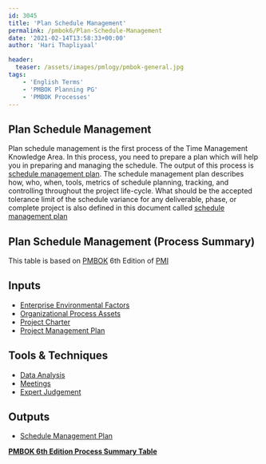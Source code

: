 ```yaml
---
id: 3045   
title: 'Plan Schedule Management'
permalink: /pmbok6/Plan-Schedule-Management
date: '2021-02-14T13:58:33+00:00'
author: 'Hari Thapliyaal'

header:
  teaser: /assets/images/pmlogy/pmbok-general.jpg
tags:
    - 'English Terms'
    - 'PMBOK Planning PG'
    - 'PMBOK Processes'
---
```


## Plan Schedule Management

Plan schedule management is the first process of the Time Management Knowledge Area. In this process, you need to prepare a plan which will help you in preparing and managing the schedule. The output of this process is [schedule management plan](/pmbok6/pmbok6/schedule-management-plan). The schedule management plan describes how, who, when, tools, metrics of schedule planning, tracking, and controlling throughout the project life-cycle. What should be the accepted tolerance limit of the schedule variance for any deliverable, phase, or complete project is also defined in this document called [schedule management plan](/pmbok6/pmbok/schedule-management-plan)

## Plan Schedule Management (Process Summary)

This table is based on [PMBOK](https://www.pmi.org/pmbok-guide-standards) 6th Edition of [PMI](https:/www.pmi.org)

## **Inputs**

- [Enterprise Environmental Factors](/pmbok6/enterprise-environmental-factors)
- [Organizational Process Assets](/pmbok6/organizational-process-assets)
- [Project Charter](/pmbok6/project-charter)
- [Project Management Plan](/pmbok6/project-management-plan)

## **Tools &amp; Techniques**

- [Data Analysis](/pmbok6/data-analysis)
- [Meetings](/pmbok6/meetings)
- [Expert Judgement](/pmbok6/expert-judgement)

## **Outputs**

- [Schedule Management Plan](/pmbok6/schedule-management-plan)

**[PMBOK 6th Edition Process Summary Table](process-groups-and-processes-in-pmbok6/)**

